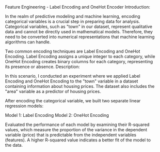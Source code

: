 Feature Engineering -
Label Encoding and OneHot Encoder
Introduction:

In the realm of predictive modeling and machine learning, encoding categorical variables is a crucial step in preparing data for analysis. Categorical variables, such as "town" in our dataset, represent qualitative data and cannot be directly used in mathematical models. Therefore, they need to be converted into numerical representations that machine learning algorithms can handle.

Two common encoding techniques are Label Encoding and OneHot Encoding. Label Encoding assigns a unique integer to each category, while OneHot Encoding creates binary columns for each category, representing its presence or absence. Description:

In this scenario, I conducted an experiment where we applied Label Encoding and OneHot Encoding to the "town" variable in a dataset containing information about housing prices. The dataset also includes the "area" variable as a predictor of housing prices.

After encoding the categorical variable, we built two separate linear regression models:

Model 1: Label Encoding
Model 2: OneHot Encoding

Evaluated the performance of each model by examining their R-squared values, which measure the proportion of the variance in the dependent variable (price) that is predictable from the independent variables (features). A higher R-squared value indicates a better fit of the model to the data.
